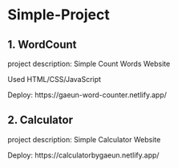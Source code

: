 # Simple-Project

## 1. WordCount
<p>project description: Simple Count Words Website </p>
<p> Used HTML/CSS/JavaScript</p>
<p>Deploy: https://gaeun-word-counter.netlify.app/</p>

## 2. Calculator
<p>project description: Simple Calculator Website </p>
<p>Deploy: https://calculatorbygaeun.netlify.app/ </p>
